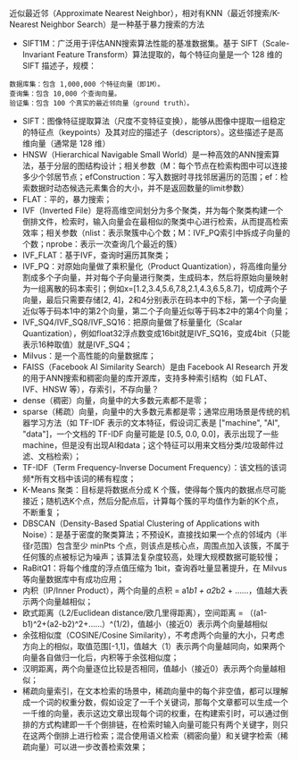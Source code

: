 近似最近邻（Approximate Nearest Neighbor），相对有KNN（最近邻搜索/K-Nearest Neighbor Search）是一种基于暴力搜索的方法

- SIFT1M：广泛用于评估ANN搜索算法性能的基准数据集。基于 SIFT（Scale-Invariant Feature Transform）算法提取的，每个特征向量是一个 128 维的 SIFT 描述子，规模：
```
数据库集：包含 1,000,000 个特征向量（即1M）。
查询集：包含 10,000 个查询向量。
验证集：包含 100 个真实的最近邻向量（ground truth）。
```
- SIFT：图像特征提取算法（尺度不变特征变换），能够从图像中提取一组稳定的特征点（keypoints）及其对应的描述子（descriptors）。这些描述子是高维向量（通常是 128 维）
- HNSW（Hierarchical Navigable Small World）是一种高效的ANN搜索算法，基于分层的图结构设计；相关参数（M：每个节点在检索构图中可以连接多少个邻居节点；efConstruction：写入数据时寻找邻居遍历的范围；ef：检索数据时动态候选元素集合的大小，并不是返回数量的limit参数）
- FLAT：平的，暴力搜索；
- IVF（Inverted File）是将高维空间划分为多个聚类，并为每个聚类构建一个倒排文件，检索时，输入向量会在最相似的聚类中心进行检索，从而提高检索效率；相关参数（nlist：表示聚簇中心个数；M：IVF_PQ索引中拆成子向量的个数；nprobe：表示一次查询几个最近的簇）
- IVF_FLAT：基于IVF，查询时遍历其聚类；
- IVF_PQ：对原始向量做了乘积量化（Product Quantization），将高维向量分割成多个子向量，并对每个子向量进行聚类，生成码本，然后将原始向量映射为一组离散的码本索引；例如x=[1.2,3.4,5.6,7.8,2.1,4.3,6.5,8.7]，切成两个子向量，最后只需要存储[2, 4]，2和4分别表示在码本中的下标，第一个子向量近似等于码本1中的第2个向量，第二个子向量近似等于码本2中的第4个向量；
- IVF_SQ4/IVF_SQ8/IVF_SQ16：把原向量做了标量量化（Scalar Quantization），例如float32浮点数变成16bit就是IVF_SQ16，变成4bit（只能表示16种取值）就是IVF_SQ4；
- Milvus：是一个高性能的向量数据库；
- FAISS（Facebook AI Similarity Search）是由 Facebook AI Research 开发的用于ANN搜索和稠密向量的库开源库，支持多种索引结构（如 FLAT、IVF、HNSW 等），存索引，不存向量？
- dense（稠密）向量，向量中的大多数元素都不是零；
- sparse（稀疏）向量，向量中的大多数元素都是零；通常应用场景是传统的机器学习方法（如 TF-IDF 表示的文本特征，假设词汇表是 ["machine", "AI", "data"]，一个文档的 TF-IDF 向量可能是 [0.5, 0.0, 0.0]，表示出现了一些machine，但是没有出现AI和data；这个特征可以用来文档分类/垃圾邮件过滤、文档检索）；
- TF-IDF（Term Frequency-Inverse Document Frequency）：该文档的该词频*所有文档中该词的稀有程度；
- K-Means 聚类：目标是将数据点分成 K 个簇，使得每个簇内的数据点尽可能接近；随机选K个点，然后分配点后，计算每个簇的平均值作为新的K个点，不断重复；
- DBSCAN（Density-Based Spatial Clustering of Applications with Noise）：是基于密度的聚类算法；不预设K，直接找如果一个点的邻域内（半径r范围）包含至少 minPts 个点，则该点是核心点，周围点加入该簇，不属于任何簇的点被标记为噪声；该算法复杂度较高，处理大规模数据可能较慢；
- RaBitQ1：将每个维度的浮点值压缩为 1bit，查询吞吐量显著提升，在 Milvus 等向量数据库中有成功应用；
- 内积（IP/Inner Product），两个向量的点积 = a1*b1 + a2*b2 + ……，值越大表示两个向量越相似；
- 欧式距离（L2/Euclidean distance/欧几里得距离），空间距离 = （(a1-b1)^2+(a2-b2)^2+……）^(1/2)，值越小（接近0）表示两个向量越相似
- 余弦相似度（COSINE/Cosine Similarity），不考虑两个向量的大小，只考虑方向上的相似，取值范围[-1,1]，值越大（1）表示两个向量越同向，如果两个向量各自做归一化后，内积等于余弦相似度；
- 汉明距离，两个向量逐位比较是否相同，值越小（接近0）表示两个向量越相似；
- 稀疏向量索引，在文本检索的场景中，稀疏向量中的每个非空值，都可以理解成一个词的权重分数，假如设定了一千个关键词，那每个文章都可以生成一个一千维的向量，表示这边文章出现每个词的权重，在构建索引时，可以通过倒排的方式构建即一千个倒排链，在检索时输入向量可能只有两个关键字，则只在这两个倒排上进行检索；混合使用语义检索（稠密向量）和关键字检索（稀疏向量）可以进一步改善检索效果；
